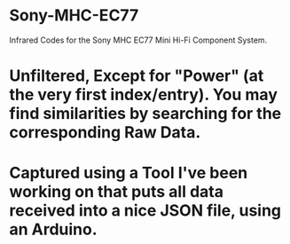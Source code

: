 # Sony-MHC-EC77
Infrared Codes for the Sony MHC EC77 Mini Hi-Fi Component System.

# Unfiltered, Except for "Power" (at the very first index/entry). You may find similarities by searching for the corresponding Raw Data.
# Captured using a Tool I've been working on that puts all data received into a nice JSON file, using an Arduino.
